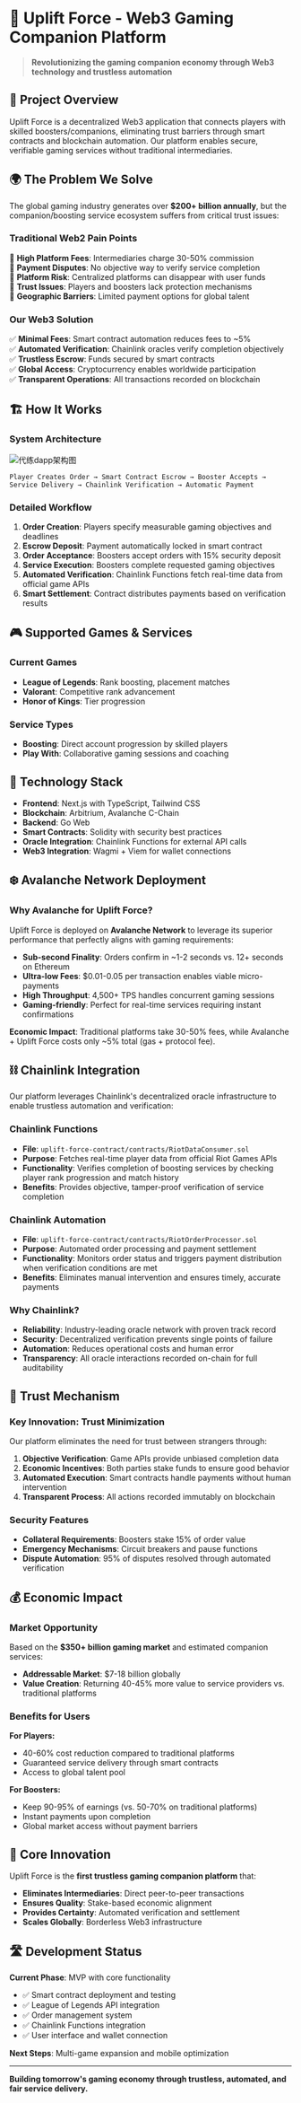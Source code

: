 # 🚀 Uplift Force - Web3 Gaming Companion Platform

> **Revolutionizing the gaming companion economy through Web3 technology and trustless automation**

## 🎯 Project Overview

Uplift Force is a decentralized Web3 application that connects players with skilled boosters/companions, eliminating trust barriers through smart contracts and blockchain automation. Our platform enables secure, verifiable gaming services without traditional intermediaries.

## 🌍 The Problem We Solve

The global gaming industry generates over **$200+ billion annually**, but the companion/boosting service ecosystem suffers from critical trust issues:

### Traditional Web2 Pain Points
🔴 **High Platform Fees**: Intermediaries charge 30-50% commission  
🔴 **Payment Disputes**: No objective way to verify service completion  
🔴 **Platform Risk**: Centralized platforms can disappear with user funds  
🔴 **Trust Issues**: Players and boosters lack protection mechanisms  
🔴 **Geographic Barriers**: Limited payment options for global talent  

### Our Web3 Solution
✅ **Minimal Fees**: Smart contract automation reduces fees to ~5%  
✅ **Automated Verification**: Chainlink oracles verify completion objectively  
✅ **Trustless Escrow**: Funds secured by smart contracts  
✅ **Global Access**: Cryptocurrency enables worldwide participation  
✅ **Transparent Operations**: All transactions recorded on blockchain  

## 🏗️ How It Works

### System Architecture

![代练dapp架构图](https://github.com/user-attachments/assets/ade84a9f-482c-49e4-9e57-c9257ccada96)

```
Player Creates Order → Smart Contract Escrow → Booster Accepts → Service Delivery → Chainlink Verification → Automatic Payment
```

### Detailed Workflow
1. **Order Creation**: Players specify measurable gaming objectives and deadlines
2. **Escrow Deposit**: Payment automatically locked in smart contract
3. **Order Acceptance**: Boosters accept orders with 15% security deposit
4. **Service Execution**: Boosters complete requested gaming objectives  
5. **Automated Verification**: Chainlink Functions fetch real-time data from official game APIs
6. **Smart Settlement**: Contract distributes payments based on verification results

## 🎮 Supported Games & Services

### Current Games
- **League of Legends**: Rank boosting, placement matches
- **Valorant**: Competitive rank advancement  
- **Honor of Kings**: Tier progression

### Service Types
- **Boosting**: Direct account progression by skilled players
- **Play With**: Collaborative gaming sessions and coaching

## 🔧 Technology Stack

- **Frontend**: Next.js with TypeScript, Tailwind CSS
- **Blockchain**: Arbitrium, Avalanche C-Chain
- **Backend**: Go Web
- **Smart Contracts**: Solidity with security best practices
- **Oracle Integration**: Chainlink Functions for external API calls
- **Web3 Integration**: Wagmi + Viem for wallet connections

## ❄️ Avalanche Network Deployment

### Why Avalanche for Uplift Force?

Uplift Force is deployed on **Avalanche Network** to leverage its superior performance that perfectly aligns with gaming requirements:

- **Sub-second Finality**: Orders confirm in ~1-2 seconds vs. 12+ seconds on Ethereum
- **Ultra-low Fees**: $0.01-0.05 per transaction enables viable micro-payments
- **High Throughput**: 4,500+ TPS handles concurrent gaming sessions
- **Gaming-friendly**: Perfect for real-time services requiring instant confirmations

**Economic Impact**: Traditional platforms take 30-50% fees, while Avalanche + Uplift Force costs only ~5% total (gas + protocol fee).

## ⛓️ Chainlink Integration

Our platform leverages Chainlink's decentralized oracle infrastructure to enable trustless automation and verification:

### Chainlink Functions
- **File**: `uplift-force-contract/contracts/RiotDataConsumer.sol`
- **Purpose**: Fetches real-time player data from official Riot Games APIs
- **Functionality**: Verifies completion of boosting services by checking player rank progression and match history
- **Benefits**: Provides objective, tamper-proof verification of service completion

### Chainlink Automation
- **File**: `uplift-force-contract/contracts/RiotOrderProcessor.sol`  
- **Purpose**: Automated order processing and payment settlement
- **Functionality**: Monitors order status and triggers payment distribution when verification conditions are met
- **Benefits**: Eliminates manual intervention and ensures timely, accurate payments

### Why Chainlink?
- **Reliability**: Industry-leading oracle network with proven track record
- **Security**: Decentralized verification prevents single points of failure
- **Automation**: Reduces operational costs and human error
- **Transparency**: All oracle interactions recorded on-chain for full auditability

## 🔐 Trust Mechanism

### Key Innovation: **Trust Minimization**
Our platform eliminates the need for trust between strangers through:

1. **Objective Verification**: Game APIs provide unbiased completion data
2. **Economic Incentives**: Both parties stake funds to ensure good behavior  
3. **Automated Execution**: Smart contracts handle payments without human intervention
4. **Transparent Process**: All actions recorded immutably on blockchain

### Security Features
- **Collateral Requirements**: Boosters stake 15% of order value
- **Emergency Mechanisms**: Circuit breakers and pause functions
- **Dispute Automation**: 95% of disputes resolved through automated verification

## 💰 Economic Impact

### Market Opportunity
Based on the **$350+ billion gaming market** and estimated companion services:
- **Addressable Market**: $7-18 billion globally
- **Value Creation**: Returning 40-45% more value to service providers vs. traditional platforms

### Benefits for Users

**For Players:**
- 40-60% cost reduction compared to traditional platforms
- Guaranteed service delivery through smart contracts
- Access to global talent pool

**For Boosters:**
- Keep 90-95% of earnings (vs. 50-70% on traditional platforms)
- Instant payments upon completion
- Global market access without payment barriers

## 🎯 Core Innovation

Uplift Force is the **first trustless gaming companion platform** that:

- **Eliminates Intermediaries**: Direct peer-to-peer transactions
- **Ensures Quality**: Stake-based economic alignment
- **Provides Certainty**: Automated verification and settlement
- **Scales Globally**: Borderless Web3 infrastructure

## 🛣️ Development Status

**Current Phase**: MVP with core functionality
- ✅ Smart contract deployment and testing
- ✅ League of Legends API integration  
- ✅ Order management system
- ✅ Chainlink Functions integration
- ✅ User interface and wallet connection

**Next Steps**: Multi-game expansion and mobile optimization

---

**Building tomorrow's gaming economy through trustless, automated, and fair service delivery.**
